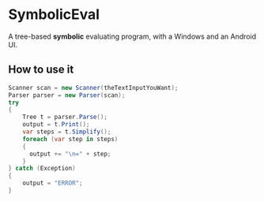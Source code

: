 SymbolicEval
============

A tree-based **symbolic** evaluating program, with a Windows and an Android UI.

## How to use it
```C#
Scanner scan = new Scanner(theTextInputYouWant);
Parser parser = new Parser(scan);
try
{
    Tree t = parser.Parse();
    output = t.Print();
    var steps = t.Simplify();
    foreach (var step in steps)
    {
      output += "\n=" + step;
    }
} catch (Exception)
{
    output = "ERROR";
}
```
